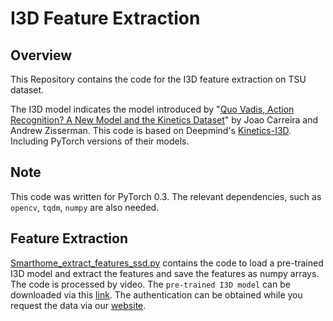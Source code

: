 # I3D Feature Extraction

## Overview

This Repository contains the code for the I3D feature extraction on TSU dataset.

The I3D model indicates the model introduced by "[Quo Vadis, Action Recognition? A New Model and the Kinetics
Dataset](https://arxiv.org/abs/1705.07750)" by Joao Carreira and Andrew Zisserman. This code is based on Deepmind's [Kinetics-I3D](https://github.com/deepmind/kinetics-i3d). Including PyTorch versions of their models.

## Note
This code was written for PyTorch 0.3. The relevant dependencies, such as `opencv`, `tqdm`, `numpy` are also needed.

## Feature Extraction

[Smarthome_extract_features_ssd.py](Smarthome_extract_features_ssd.py) contains the code to load a pre-trained I3D model and extract the features and save the features as numpy arrays. The code is processed by video.
The `pre-trained I3D model` can be downloaded via this [link](https://repo-sam.inria.fr/smarthome/TSU_16frame_weights_iter64000.pt). The authentication can be obtained while you request the data via our [website](https://project.inria.fr/toyotasmarthome/). 



